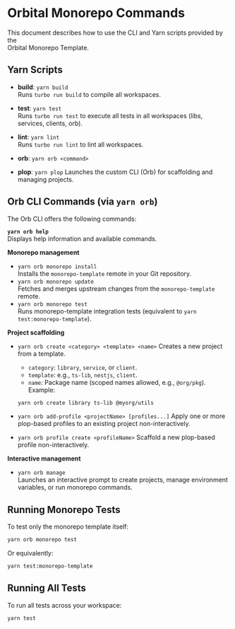 # Orbital Monorepo Commands

This document describes how to use the CLI and Yarn scripts provided by the  
Orbital Monorepo Template.

## Yarn Scripts

- **build**: `yarn build`  
  Runs `turbo run build` to compile all workspaces.

- **test**: `yarn test`  
  Runs `turbo run test` to execute all tests in all workspaces (libs, services, clients, orb).

- **lint**: `yarn lint`  
  Runs `turbo run lint` to lint all workspaces.

- **orb**: `yarn orb <command>`
- **plop**: `yarn plop`
  Launches the custom CLI (Orb) for scaffolding and managing projects.

## Orb CLI Commands (via `yarn orb`)

The Orb CLI offers the following commands:

**`yarn orb help`**  
 Displays help information and available commands.

**Monorepo management**

- `yarn orb monorepo install`  
  Installs the `monorepo-template` remote in your Git repository.
- `yarn orb monorepo update`  
  Fetches and merges upstream changes from the `monorepo-template` remote.
- `yarn orb monorepo test`  
  Runs monorepo-template integration tests (equivalent to `yarn test:monorepo-template`).

**Project scaffolding**

- `yarn orb create <category> <template> <name>`
  Creates a new project from a template.

  - `category`: `library`, `service`, or `client`.
  - `template`: e.g., `ts-lib`, `nestjs`, `client`.
  - `name`: Package name (scoped names allowed, e.g., `@org/pkg`).
    Example:

  ```bash
  yarn orb create library ts-lib @myorg/utils
  ```

- `yarn orb add-profile <projectName> [profiles...]`
  Apply one or more plop-based profiles to an existing project non-interactively.

- `yarn orb profile create <profileName>`
  Scaffold a new plop-based profile non-interactively.

**Interactive management**

- `yarn orb manage`  
  Launches an interactive prompt to create projects, manage environment variables, or run monorepo commands.

## Running Monorepo Tests

To test only the monorepo template itself:

```bash
yarn orb monorepo test
```

Or equivalently:

```bash
yarn test:monorepo-template
```

## Running All Tests

To run all tests across your workspace:

```bash
yarn test
```
